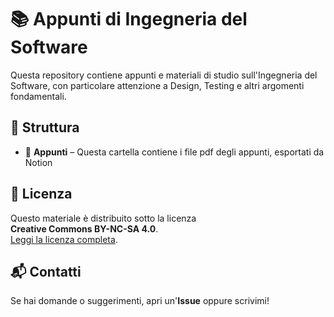 # 📚 Appunti di Ingegneria del Software
Questa repository contiene appunti e materiali di studio sull'Ingegneria del Software, con particolare attenzione a Design, Testing e altri argomenti fondamentali.

## 📂 Struttura
- 📁 **Appunti** – Questa cartella contiene i file pdf degli appunti, esportati da Notion

## 📜 Licenza
Questo materiale è distribuito sotto la licenza  
**Creative Commons BY-NC-SA 4.0**.  
[Leggi la licenza completa](https://creativecommons.org/licenses/by-nc-sa/4.0/).

## 📬 Contatti
Se hai domande o suggerimenti, apri un'**Issue** oppure scrivimi!
